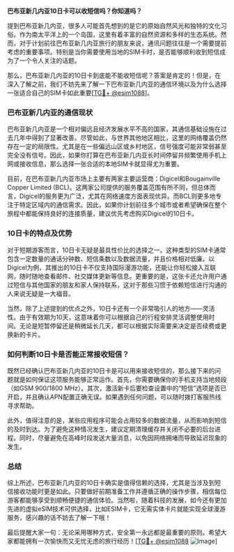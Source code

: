 **巴布亚新几内亚10日卡可以收短信吗？你知道吗？**

提到巴布亚新几内亚，很多人可能首先想到的是它的原始自然风光和独特的文化习俗。作为南太平洋上的一个岛国，这里有着丰富的自然资源和多样的生态系统。然而，对于计划前往巴布亚新几内亚旅行的朋友来说，通讯问题往往是一个需要提前考虑的重要事项。特别是当你需要使用当地的SIM卡时，是否能够顺利收到短信成为了一个令人关注的话题。

那么，巴布亚新几内亚的10日卡到底能不能收短信呢？答案是肯定的！但是，在深入了解之前，我们不妨先来了解一下巴布亚新几内亚的通信环境以及为什么选择一张适合自己的SIM卡如此重要[[TG💪+ @esim1088](https://t.me/s/esim1088)]。

### 巴布亚新几内亚的通信现状

巴布亚新几内亚是一个相对偏远且经济发展水平不高的国家，其通信基础设施在过去几年中得到了显著改善。尽管如此，与世界其他地区相比，这里的网络覆盖仍然存在一定的局限性。尤其是在一些偏远山区或乡村地区，信号强度可能非常弱甚至完全没有信号。因此，如果你打算在巴布亚新几内亚长时间停留并频繁使用手机上网或接收信息，那么选择一张合适的本地SIM卡就显得尤为重要。

目前，在巴布亚新几内亚市场上主要有两家主要运营商：Digicel和Bougainville Copper Limited (BCL)。这两家公司提供的服务覆盖范围有所不同，但总体而言，Digicel的服务更为广泛，尤其在网络速度方面表现优异。而BCL则更多地专注于特定区域内的通信需求。因此，如果你计划前往多个城市或者希望确保在整个旅程中都能保持良好的连接质量，建议优先考虑购买Digicel的10日卡。

### 10日卡的特点及优势

对于短期游客而言，10日卡无疑是最具性价比的选择之一。这种类型的SIM卡通常包含一定数量的通话分钟数、短信条数以及数据流量，并且价格相对低廉。以Digicel为例，其推出的10日卡不仅支持国际漫游功能，还能让你轻松接入互联网，随时随地查看邮件、社交媒体更新等信息。更重要的是，这张卡还允许用户通过短信与其他国家的朋友和家人保持联系，这对于那些习惯于依赖短信进行沟通的人来说无疑是一大福音。

当然，除了上述提到的优点之外，10日卡还有一个非常吸引人的地方——灵活性。由于有效期为10天，这意味着你可以根据自己的行程安排灵活调整使用时间。无论是短暂停留还是稍微延长几天，都可以根据实际需要来决定是否续费或更换新的卡片。

### 如何判断10日卡是否能正常接收短信？

既然已经确认巴布亚新几内亚的10日卡是可以用来接收短信的，那么接下来的问题就是如何保证这项服务能够正常运作。首先，你需要确保你的手机支持当地频段（如GSM 900/1800 MHz）。其次，激活新卡后要检查设置中的“短信”选项是否已开启，并且确认APN配置正确无误。如果遇到任何问题，可以随时拨打客服热线寻求帮助。

此外，值得注意的是，某些应用程序可能会占用较多的数据流量，从而影响到短信的及时到达。为了避免这种情况发生，建议定期清理缓存并关闭不必要的后台进程。同时，尽量避免在高峰时段发送大量消息，以免因网络拥堵而导致延迟现象的发生。

### 总结

综上所述，巴布亚新几内亚的10日卡确实是值得信赖的选择，尤其是当涉及到短信接收功能时更是如此。只要做好前期准备工作并遵循正确的操作步骤，相信每位游客都能够享受到顺畅便捷的通信体验。当然啦，随着科技的发展，如今还有更加先进的虚拟eSIM技术可供选择，比如ESIM卡，它无需实体卡片就能实现全球漫游服务，感兴趣的话不妨去了解一下哦！

最后提醒大家一句：无论采用哪种方式，安全第一永远都是最重要的原则。希望大家都能拥有一次愉快而又无忧无虑的旅行经历！[[TG💪+ @esim1088](https://t.me/s/esim1088) ![Image](https://i.postimg.cc/4NQfJmqS/Snipaste-2025-05-13-00-14-12.png)]